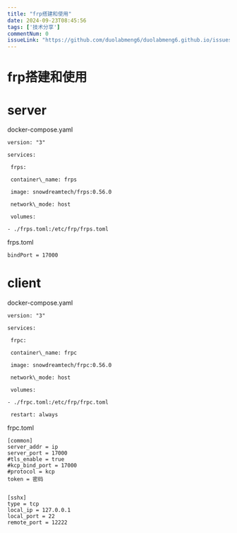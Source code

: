 ```yaml
---
title: "frp搭建和使用"
date: 2024-09-23T08:45:56
tags: ['技术分享']
commentNum: 0
issueLink: "https://github.com/duolabmeng6/duolabmeng6.github.io/issues/9"
---
```


# frp搭建和使用

# server

docker-compose.yaml

```
version: "3"

services:

 frps:

 container\_name: frps

 image: snowdreamtech/frps:0.56.0

 network\_mode: host

 volumes:

- ./frps.toml:/etc/frp/frps.toml
```
 frps.toml 
```
bindPort = 17000
```


# client

docker-compose.yaml

~~~
version: "3"

services:

 frpc:

 container\_name: frpc

 image: snowdreamtech/frpc:0.56.0

 network\_mode: host

 volumes:

- ./frpc.toml:/etc/frp/frpc.toml

 restart: always
~~~

frpc.toml
~~~
[common]
server_addr = ip
server_port = 17000
#tls_enable = true
#kcp_bind_port = 17000
#protocol = kcp
token = 密码


[sshx]
type = tcp
local_ip = 127.0.0.1 
local_port = 22
remote_port = 12222




~~~



